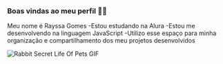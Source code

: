 ### Boas vindas ao meu perfil 💙💘

Meu nome é Rayssa Gomes
-Estou estudando na Alura
-Estou me desenvolvendo na linguagem JavaScript
-Utilizo esse espaço para minha organização e compartilhamento dos meu projetos desenvolvidos

![Rabbit Secret Life Of Pets GIF](https://tenor.com/pt-BR/view/rabbit-secret-life-of-pets-snowball-mood-gif-8283633)

